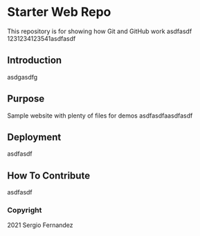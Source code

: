 # Starter Web Repo

This repository is for showing how Git and GitHub work asdfasdf
1231234123541asdfasdf

## Introduction

asdgasdfg

## Purpose

Sample website with plenty of files for demos asdfasdfaasdfasdf

## Deployment

asdfasdf

## How To Contribute

asdfasdf

### Copyright

2021 Sergio Fernandez